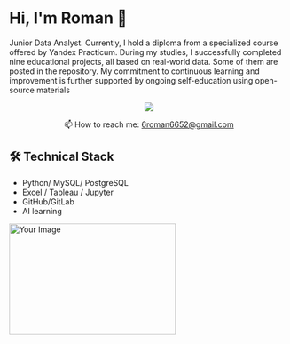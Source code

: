 # Hi, I'm Roman 👋
Junior Data Analyst.
Currently, I hold a diploma from a specialized course offered by Yandex Practicum. 
During my studies, I successfully completed nine educational projects, all based on real-world data. Some of them are posted in the repository.
My commitment to continuous learning and improvement is further supported by ongoing self-education using open-source materials

<p align='center'>
   <a href="https://t.me/geheimnisvoller_wald">
       <img src="https://img.shields.io/badge/Telegram-2CA5E0?style=for-the-badge&logo=telegram&logoColor=white"/>
   </a>
<p align='center'>
   📫 How to reach me: <a href='mailto:6roman6652@gmail.com'>6roman6652@gmail.com</a>
</p>

## 🛠 Technical Stack
*   Python/ MySQL/ PostgreSQL
*   Excel / Tableau / Jupyter
*   GitHub/GitLab
*   AI learning

<div>
    <a href="https://drive.google.com/uc?export=view&id=1qLPi54k0_5VcAP2XhOvCPdCCBlx_9R1H">
        <img src="https://drive.google.com/uc?export=view&id=1qLPi54k0_5VcAP2XhOvCPdCCBlx_9R1H" alt="Your Image" width="300" height="200">
    </a>
</div>
